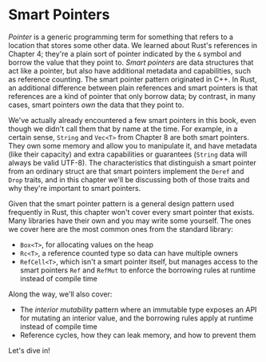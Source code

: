 # Smart Pointers

*Pointer* is a generic programming term for something that refers to a location
that stores some other data. We learned about Rust's references in Chapter 4;
they're a plain sort of pointer indicated by the `&` symbol and borrow the
value that they point to. *Smart pointers* are data structures that act like a
pointer, but also have additional metadata and capabilities, such as reference
counting. The smart pointer pattern originated in C++. In Rust, an additional
difference between plain references and smart pointers is that references are a
kind of pointer that only borrow data; by contrast, in many cases, smart
pointers *own* the data that they point to.

We've actually already encountered a few smart pointers in this book, even
though we didn't call them that by name at the time. For example, in a certain
sense, `String` and `Vec<T>` from Chapter 8 are both smart pointers. They own
some memory and allow you to manipulate it, and have metadata (like their
capacity) and extra capabilities or guarantees (`String` data will always be
valid UTF-8). The characteristics that distinguish a smart pointer from an
ordinary struct are that smart pointers implement the `Deref` and `Drop`
traits, and in this chapter we'll be discussing both of those traits and why
they're important to smart pointers.

Given that the smart pointer pattern is a general design pattern used
frequently in Rust, this chapter won't cover every smart pointer that exists.
Many libraries have their own and you may write some yourself. The ones we
cover here are the most common ones from the standard library:

* `Box<T>`, for allocating values on the heap
* `Rc<T>`, a reference counted type so data can have multiple owners
* `RefCell<T>`, which isn't a smart pointer itself, but manages access to the
  smart pointers `Ref` and `RefMut` to enforce the borrowing rules at runtime
  instead of compile time

Along the way, we'll also cover:

* The *interior mutability* pattern where an immutable type exposes an API for
  mutating an interior value, and the borrowing rules apply at runtime instead
  of compile time
* Reference cycles, how they can leak memory, and how to prevent them

Let's dive in!

